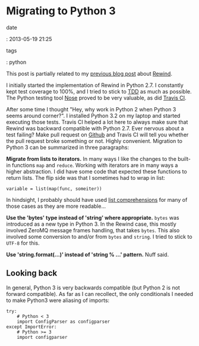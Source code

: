 Migrating to Python 3
=====================

date

:   2013-05-19 21:25

tags

:   python

This post is partially related to my [previous blog
post](|filename|CQRS-time-to-rewind.rst) about
[Rewind](http://www.github.com/JensRantil/rewind).

I initially started the implementation of Rewind in Python 2.7. I
constantly kept test coverage to 100%, and I tried to stick to
[TDD](http://en.wikipedia.org/wiki/Test-driven_development) as much as
possible. The Python testing tool
[Nose](https://nose.readthedocs.org/en/latest/) proved to be very
valuable, as did [Travis CI](https://travis-ci.org/JensRantil/rewind).

After some time I thought "Hey, why work in Python 2 when Python 3 seems
around corner?". I installed Python 3.2 on my laptop and started
executing those tests. Travis CI helped a lot here to always make sure
that Rewind was backward compatible with Python 2.7. Ever nervous about
a test failing? Make pull request on [Github](http://www.github.com) and
Travis CI will tell you whether the pull request broke something or not.
Highly convenient. Migration to Python 3 can be summarized in three
paragraphs:

**Migrate from lists to iterators.** In many ways I like the changes to
the built-in functions `map` and `reduce`. Working with iterators are in
many ways a higher abstraction. I did have some code that expected these
functions to return lists. The flip side was that I sometimes had to
wrap in list:

``` {.sourceCode .python}
variable = list(map(func, someiter))
```

In hindsight, I probably should have used [list
comprehensions](http://docs.python.org/2/tutorial/datastructures.html#list-comprehensions)
for many of those cases as they are more readable...

**Use the 'bytes' type instead of 'string' where appropriate.** `bytes`
was introduced as a new type in Python 3. In the Rewind case, this
mostly involved ZeroMQ message frames handling, that takes `bytes`. This
also involved some conversion to and/or from `bytes` and `string`. I
tried to stick to `UTF-8` for this.

**Use 'string.format(...)' instead of 'string % ...' pattern.** Nuff
said.

Looking back
------------

In general, Python 3 is very backwards compatible (but Python 2 is not
forward compatible). As far as I can recollect, the only conditionals I
needed to make Python3 were aliasing of imports:

``` {.sourceCode .python}
try:
    # Python < 3
    import ConfigParser as configparser
except ImportError:
    # Python >= 3
    import configparser
```

